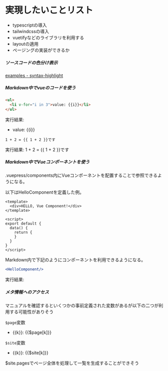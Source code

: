 # 実現したいことリスト

- typescriptの導入
- tailwindcssの導入
- vuetifyなどのライブラリを利用する
- layoutの適用
- ページングの実装ができるか

##### ソースコードの色分け表示

[examples - syntax-highlight](examples/syntax-highlight.md)

##### Markdown中でvueのコードを使う

```html
<ul>
  <li v-for="i in 3">value: {{i}}</li>
</ul>
```
実行結果:
<ul>
  <li v-for="i in 3">value: {{i}}</li>
</ul>

```
1 + 2 = {{ 1 + 2 }}です
```

実行結果:
1 + 2 = {{ 1 + 2 }}です

##### Markdown中でVueコンポーネントを使う

.vuepress/components内にVueコンポーネントを配置することで参照できるようになる。

以下はHelloComponentを定義した例。
```vue
<template>
  <div>HELLO, Vue Component!</div>
</template>

<script>
export default {
  data() {
    return {
    }
  }
}
</script>

```

Markdown内で下記のようにコンポーネントを利用できるようになる。

```jsx
<HelloComponent/>
```

実行結果:

<HelloComponent/>

##### メタ情報へのアクセス

マニュアルを確認するといくつかの事前定義された変数があるが以下の二つが利用する可能性がありそう

`$page`変数

<ul>
  <li v-for="k in Object.keys($page)">
  {{k}}: {{$page[k]}}
  </li>
</ul>

`$site`変数

<ul>
  <li v-for="k in Object.keys($site)">
  {{k}}: {{$site[k]}}
  </li>
</ul>

$site.pagesでページ全体を処理して一覧を生成することができそう
